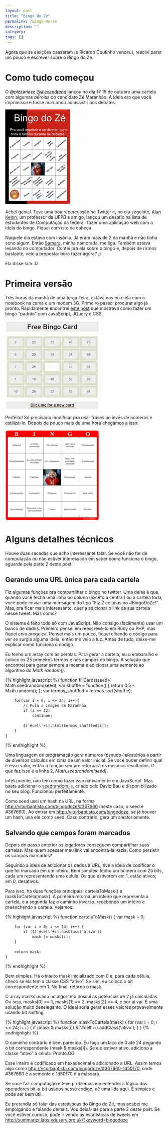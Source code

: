 ```yaml
---
layout: post
title: "Bingo do Zé"
permalink: /bingo-do-ze
description: ""
category: 
tags: []
---
```


Agora que as eleições passaram (e Ricardo Coutinho venceu), resolvi parar um
pouco e escrever sobre o Bingo do Zé.

Como tudo começou
=================

O <del>@pizzariaze</del> [@alexandrend](http://twitter.com/alexandrend) lançou
no dia <del>17</del> 15 de outubro uma cartela com algumas pérolas do candidato
Zé Maranhão. A ideia era que você imprimisse e fosse marcando ao assistir aos
debates.

[![Bingo do Zé](/assets/media/bingo-do-ze.jpg)](http://pizzariadoze.blogspot.com/2010/10/bingo-do-ze-maranhao-para-acompanhar.html)

Achei genial. Teve uma boa repercussão no Twitter e, no dia seguinte, [Alan
Kelon](http://kelon.org), um professor da UFPB e amigo, lançou um desafio na
lista de estudantes de Computação da federal: fazer uma aplicação web com a
ideia do bingo. Fiquei com isto na cabeça.

Naquele dia estava com insônia. Já eram mais de 2 da manhã e não tinha sono
algum. Então [Samara](http://samaraguimaraes.com), minha namorada, me liga.
Também estava lesando no computador. Contei pra ela sobre o bingo e, depois de
rirmos bastante, veio a proposta: bora fazer agora? ;)

Ela disse sim :D

Primeira versão
===============

Três horas da manhã de uma terça-feira, estávamos eu e ela com o notebook na
cama e um modem 3G. Primeiro passo: procurar algo já pronto.  Rapidamente
encontrei [este
post](http://threadbarecanvas.com/jquery/bingo-card-javascript-and-jquery/) que
mostrava como fazer um bingo “padrão” com JavaScript, JQuery e CSS.

![Primeira versão](/assets/media/bingo-original.png)

Perfeito! Só precisaria modificar pra usar frases ao invés de números e
estilizá-lo. Depois de pouco mais de uma hora chegamos a isso:

![Primeiro Bingo do Zé](/assets/media/bingodoze-antigo.png)

Alguns detalhes técnicos
========================

Houve duas sacadas que acho interessante falar. Se você não for de computação ou
não estiver interessado em saber como funciona o bingo, aguarde pela parte 2
deste post.

Gerando uma URL única para cada cartela
---------------------------------------

Fiz algumas funções pra compartilhar o bingo no twitter. Uma delas é que, quando
você fecha uma linha ou coluna (exceto a central) ou a cartela toda, você pode
enviar uma mensagem do tipo “Fiz 2 colunas no #BingoDoZe!”. Mas, pra ficar mais
interessante, queria adicionar o link da sua cartela nesse tweet. Mas como?

O sistema é feito todo só com JavaScript. Não consigo (facilmente) usar um banco
de dados. Primeiro pensei em reescrevê-lo em Ruby ou PHP, mas fiquei com
preguiça. Pensei mais um pouco, fiquei olhando o código para ver se surgia
alguma ideia, então me veio a luz. Antes de tudo, deixe-me explicar como
funciona o código.

Eu tenho um array com as pérolas. Para gerar a cartela, eu o embaralho e coloco
os 25 primeiros termos e nos campos do bingo. A solução que encontrei para gerar
sempre a mesma é adicionar uma semente ao algoritmo do _Math.random()_.

{% highlight javascript %}
    function fillCards(seed){
        Math.seedrandom(seed);
        var shuffle = function() { return 0.5 - Math.random(); };
        var termos_shuffled = termos.sort(shuffle);
     
        for(var i = 0; i <= 24; i++){
            // Pula a imagem de Maranhão
            if (i == 12)
                continue;
     
            $('#cell'+i).html(termos_shuffled[i]);
        }
    }
{% endhighlight %}

Uma linguagem de programação gera números (pseudo-)aleatórios a partir de
diversos cálculos em cima de um valor inicial. Se você puder definir qual é esse
valor, então a função sempre retornará os mesmos resultados. O que faz isso é a
linha 2, _Math.seedrandom(seed)_.

Infelizmente, não tem como fazer isso nativamente em JavaScript. Mas basta
adicionar o [seedrandom.js](http://davidbau.com/encode/seedrandom.js), criado
pelo David Bau e disponibilizado no seu blog. Funcionou perfeitamente.

Como seed usei um hash na URL, na forma
http://vitorbaptista.com/bingodoze/#367660 (neste caso, o seed é #367660).
Ao entrar em http://vitorbaptista.com/bingodoze, se já houver um hash, usa
ele como seed. Caso contrário, gera um aleatoriamente.

Salvando que campos foram marcados
----------------------------------

Depois do passo anterior os jogadores conseguem compartilhar suas cartelas. Mas
quem acessar meu link vai encontrá-la vazia. Como persistir os campos marcados?

Seguindo a ideia de adicionar os dados à URL, tive a ideia de codificar o que
foi marcado em um inteiro. Bem simples: tenho um número com 25 bits, cada um
representando uma célula. Os que estiverem em 1, estão ativos; em 0, desativos.

Para isso, há duas funções principais: cartelaToMask() e maskToCartela(mask). A
primeira retorna um inteiro que representa a cartela, e a segunda faz o caminho
inverso, recebendo um inteiro e preenchendo a cartela. Vejamos:

{% highlight javascript %}
    function cartelaToMask() {
        var mask = 0;
     
        for (var i = 0; i <= 24; i++) {
            if ($('#cell'+i).hasClass('ativo'))
                mask |= masks[i];
        }
     
        return mask;
    }
{% endhighlight %}

Bem simples. Há o inteiro mask inicializado com 0 e, para cada célula, checo se
ela tem a classe CSS “ativo”. Se sim, eu coloco o bit correspondente em 1. No
final, retorno o mask.

O array masks usado no algoritmo possui as potências de 2 já calculadas. Ou
seja, masks[0] == 1, masks[1] == 2, masks[2] == 4, e por aí vai. É uma solução
muito deselegante. O ideal seria gerar esses valores provavelmente usando bit
shifting.

{% highlight javascript %}
    function maskToCartela(mask) {
        for (var i = 0; i <= 24; i++) {
            if (mask & masks[i])
                $('#cell'+i).addClass('ativo');
        }
    }
{% endhighlight %}

O caminho contrário é bem parecido. Eu faço um laço de 0 até 24 pegando o bit
correspondente (mask & masks[i]). Se ele estiver ativo, adiciono a classe
“ativo” à célula. Pronto.GG

Esse inteiro é codificado em hexadecimal e adicionado a URL. Assim temos algo
como http://vitorbaptista.com/bingodoze/#367660-1d50170, onde #367660 é a
semente e 1d50170 é a máscara.

Se você faz computação e teve problemas em entender a lógica dos operadores
bit-a-bit usados nesse código, dê uma lida
[aqui](http://www.htmlstaff.org/ver.php?id=4333). É simples e pode ser bem útil.

Eu pretendia só falar das estatísticas do Bingo do Zé, mas acabei me empolgando
e falando demais. Vou deixá-las para a parte 2 deste post. Se você estiver
curioso, pode ir vendo as estatísticas de tweets em
http://summarizr.labs.eduserv.org.uk/?keyword=bingodoze
